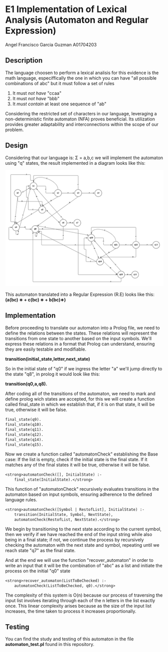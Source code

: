 # E1 Implementation of Lexical Analysis (Automaton and Regular Expression)
Angel Francisco Garcia Guzman A01704203

## Description
The language choosen to perform a lexical analisis for this evidence is the math language, 
especiffically the one in which you can have "all possible combinations of abc" but it
must follow a set of rules

1. It must *not have* "ccaa"
2. It must *not have* "bbb"
3. It *must contain* at least one sequence of "ab"

Considering the restricted set of characters in our language, leveraging a non-deterministic finite automaton (NFA) proves beneficial. 
Its utilization provides greater adaptability and interconnections within the scope of our problem.

## Design

Considering that our language is: 
Σ = a,b,c
we will implement the automaton using "q" states, the result implemented in a diagram looks like this:

![Automaton](https://github.com/AngelFranciscoGarciaGuzman/Automaton/blob/e1af6bc7b0168a4c09087088e8ba6a61c776ae58/Automaton%20.png)

This automaton translated into a Regular Expression (R.E) looks like this:
<strong>(a(bc) ∗ + c(bc) ∗ + b(bc)∗)</strong>

## Implementation
Before proceeding to translate our automaton into a Prolog file, we need to define the relations between the states. 
These relations will represent the transitions from one state to another based on the input symbols. 
We'll express these relations in a format that Prolog can understand, ensuring they are easily testable and modifiable.

<strong>transition(initial_state,letter,next_state)</strong>

So in the initial state of "q0" if we ingress the letter "a" we'll jump directly to the state "q8", in prolog it would look like this:

<strong>transition(q0,a,q8).</strong>

After coding all of the transitions of the automaton, we need to mark and define prolog wich states are accepted, for this we will create a function called final_state in which we establish that, if it is on that state, it will be true, otherwise it will be false.

```
final_state(q9).
final_state(q10).
final_state(q11).
final_state(q12).
final_state(q14).
final_state(q15).
```

Now we create a function called "automatonCheck" establishing the Base case: If the list is empty, check if the initial state is the final state.
If it matches any of the final states it will be true, otherwise it will be false.

```
<strong>automatonCheck([], InitialState) :-
    final_state(InitialState).</strong>
```

This function of "automatonCheck" recursively evaluates transitions in the automaton based on input symbols, ensuring adherence to the defined language rules.

```
<strong>automatonCheck([Symbol | RestofList], InitialState) :-
    transition(InitialState, Symbol, NextState),
    automatonCheck(RestofList, NextState).</strong>
```

We begin by transitioning to the next state according to the current symbol, then we verify if we have reached the end of the input string while also being in a final state; 
if not, we continue the process by recursively checking the automaton with the next state and symbol, repeating until we reach state "q7" as the final state.

And at the end we will use the function "recover_automaton" in order to write an input that it will be the combination of "abc" as a list and initiate the process on the initial "q0" state

```
<strong>recover_automaton(ListToBeChecked) :-
    automatonCheck(ListToBeChecked, q0).</strong>
```

The complexity of this system is O(n) because our process of traversing the input list involves iterating through each of the n letters in the list exactly once. 
This linear complexity arises because as the size of the input list increases, the time taken to process it increases proportionally. 

## Testing

You can find the study and testing of this automaton in the file <strong>automaton_test.pl</strong> found in this repository.
